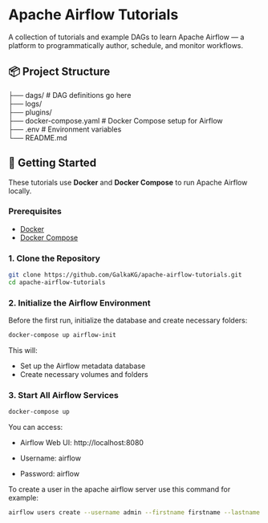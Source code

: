 # Apache Airflow Tutorials

A collection of tutorials and example DAGs to learn Apache Airflow — a platform to programmatically author, schedule, and monitor workflows.

## 📦 Project Structure

├── dags/ # DAG definitions go here <br>
├── logs/ <br>
├── plugins/ <br>
├── docker-compose.yaml # Docker Compose setup for Airflow <br>
├── .env # Environment variables <br>
└── README.md <br>



## 🚀 Getting Started

These tutorials use **Docker** and **Docker Compose** to run Apache Airflow locally.

### Prerequisites

- [Docker](https://docs.docker.com/get-docker/)
- [Docker Compose](https://docs.docker.com/compose/)

### 1. Clone the Repository

```bash
git clone https://github.com/GalkaKG/apache-airflow-tutorials.git
cd apache-airflow-tutorials
```

### 2. Initialize the Airflow Environment
Before the first run, initialize the database and create necessary folders:
```bash
docker-compose up airflow-init
```

This will:

- Set up the Airflow metadata database  
- Create necessary volumes and folders

### 3. Start All Airflow Services

```bash
docker-compose up
```

You can access:

- Airflow Web UI: http://localhost:8080

- Username: airflow

- Password: airflow


To create a user in the apache airflow server use this command for example:

```bash
airflow users create --username admin --firstname firstname --lastname lastname --role Admin --email admin@admin.com
```
